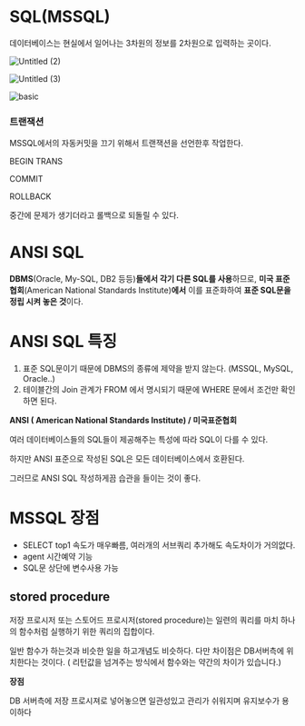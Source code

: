 # SQL(MSSQL)

데이터베이스는 현실에서 일어나는 3차원의 정보를 2차원으로 입력하는 곳이다.

![Untitled (2)](https://user-images.githubusercontent.com/64571546/112786438-38a61c00-9091-11eb-88b7-b8dce36c441a.png)


![Untitled (3)](https://user-images.githubusercontent.com/64571546/112786469-4491de00-9091-11eb-9143-1548263fb223.png)

![basic](https://user-images.githubusercontent.com/64571546/112786478-4a87bf00-9091-11eb-9900-67d8f3c9e671.PNG)

### 트랜잭션

MSSQL에서의 자동커밋을 끄기 위해서 트랜잭션을 선언한후 작업한다.

BEGIN TRANS

COMMIT

ROLLBACK

중간에 문제가 생기더라고 롤백으로 되돌릴 수 있다.

# ANSI SQL

**DBMS**(Oracle, My-SQL, DB2 등등)**들에서 각기 다른 SQL를 사용**하므로, **미국 표준 협회**(American National Standards Institute)**에서** 이를 표준화하여 **표준 SQL문을 정립 시켜 놓은 것**이다.

# ANSI SQL 특징

1. 표준 SQL문이기 때문에 DBMS의 종류에 제약을 받지 않는다. (MSSQL, MySQL, Oracle..)
2. 테이블간의 Join 관계가 FROM 에서 명시되기 때문에 WHERE 문에서 조건만 확인하면 된다.

**ANSI ( American National Standards Institute) / 미국표준협회**

여러 데이터베이스들의 SQL들이 제공해주는 특성에 따라 SQL이 다를 수 있다. 

하지만 ANSI 표준으로 작성된 SQL은 모든 데이터베이스에서 호환된다.

그러므로 ANSI SQL 작성하게끔 습관을 들이는 것이 좋다.

# MSSQL 장점

- SELECT top1 속도가 매우빠름, 여러개의 서브쿼리 추가해도 속도차이가 거의없다.
- agent 시간예약 기능
- SQL문 상단에 변수사용 가능

## stored procedure

저장 프로시저 또는 스토어드 프로시저(stored procedure)는 일련의 쿼리를 마치 하나의 함수처럼 실행하기 위한 쿼리의 집합이다. 

일반 함수가 하는것과 비슷한 일을 하고개념도 비슷하다. 다만 차이점은 DB서버측에 위치한다는 것이다. ( 리턴값을 넘겨주는 방식에서 함수와는 약간의 차이가 있습니다.)

**장점**

DB 서버측에 저장 프로시져로 넣어놓으면 일관성있고 관리가 쉬워지며 유지보수가 용이하다
